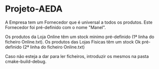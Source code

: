 # Projeto-AEDA
 
A Empresa tem um Fornecedor que é universal a todos os produtos. Este Fornecedor foi pré-definido com o nome "Manel".

Os produtos da Loja Online têm um stock minimo pré-definido (1ª linha do ficheiro Online.txt).
Os produtos das Lojas Fisicas têm um stock Ok pré-definido (2ª linha do ficheiro Online.txt)

Caso não esteja a dar para ler ficheiros, introduzir os mesmos na pasta cmake-build-debug.